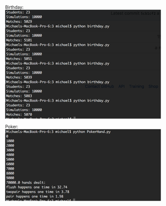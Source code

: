 Birthday:
![Birthday Image](https://github.com/gbtimmon/ase16GBT/blob/master/code/3/screenshots/birthday.png "Birthday")

Poker:
![Poker Image](https://github.com/gbtimmon/ase16GBT/blob/master/code/3/screenshots/poker.png?raw=true "Poker")
